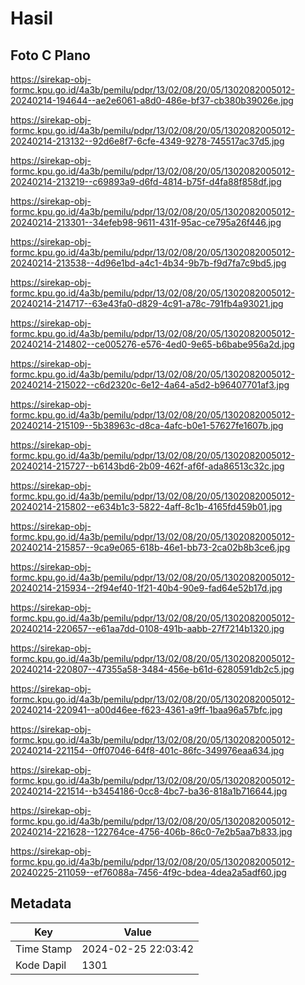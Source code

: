 # Hasil

## Foto C Plano

https://sirekap-obj-formc.kpu.go.id/4a3b/pemilu/pdpr/13/02/08/20/05/1302082005012-20240214-194644--ae2e6061-a8d0-486e-bf37-cb380b39026e.jpg

https://sirekap-obj-formc.kpu.go.id/4a3b/pemilu/pdpr/13/02/08/20/05/1302082005012-20240214-213132--92d6e8f7-6cfe-4349-9278-745517ac37d5.jpg

https://sirekap-obj-formc.kpu.go.id/4a3b/pemilu/pdpr/13/02/08/20/05/1302082005012-20240214-213219--c69893a9-d6fd-4814-b75f-d4fa88f858df.jpg

https://sirekap-obj-formc.kpu.go.id/4a3b/pemilu/pdpr/13/02/08/20/05/1302082005012-20240214-213301--34efeb98-9611-431f-95ac-ce795a26f446.jpg

https://sirekap-obj-formc.kpu.go.id/4a3b/pemilu/pdpr/13/02/08/20/05/1302082005012-20240214-213538--4d96e1bd-a4c1-4b34-9b7b-f9d7fa7c9bd5.jpg

https://sirekap-obj-formc.kpu.go.id/4a3b/pemilu/pdpr/13/02/08/20/05/1302082005012-20240214-214717--63e43fa0-d829-4c91-a78c-791fb4a93021.jpg

https://sirekap-obj-formc.kpu.go.id/4a3b/pemilu/pdpr/13/02/08/20/05/1302082005012-20240214-214802--ce005276-e576-4ed0-9e65-b6babe956a2d.jpg

https://sirekap-obj-formc.kpu.go.id/4a3b/pemilu/pdpr/13/02/08/20/05/1302082005012-20240214-215022--c6d2320c-6e12-4a64-a5d2-b96407701af3.jpg

https://sirekap-obj-formc.kpu.go.id/4a3b/pemilu/pdpr/13/02/08/20/05/1302082005012-20240214-215109--5b38963c-d8ca-4afc-b0e1-57627fe1607b.jpg

https://sirekap-obj-formc.kpu.go.id/4a3b/pemilu/pdpr/13/02/08/20/05/1302082005012-20240214-215727--b6143bd6-2b09-462f-af6f-ada86513c32c.jpg

https://sirekap-obj-formc.kpu.go.id/4a3b/pemilu/pdpr/13/02/08/20/05/1302082005012-20240214-215802--e634b1c3-5822-4aff-8c1b-4165fd459b01.jpg

https://sirekap-obj-formc.kpu.go.id/4a3b/pemilu/pdpr/13/02/08/20/05/1302082005012-20240214-215857--9ca9e065-618b-46e1-bb73-2ca02b8b3ce6.jpg

https://sirekap-obj-formc.kpu.go.id/4a3b/pemilu/pdpr/13/02/08/20/05/1302082005012-20240214-215934--2f94ef40-1f21-40b4-90e9-fad64e52b17d.jpg

https://sirekap-obj-formc.kpu.go.id/4a3b/pemilu/pdpr/13/02/08/20/05/1302082005012-20240214-220657--e61aa7dd-0108-491b-aabb-27f7214b1320.jpg

https://sirekap-obj-formc.kpu.go.id/4a3b/pemilu/pdpr/13/02/08/20/05/1302082005012-20240214-220807--47355a58-3484-456e-b61d-6280591db2c5.jpg

https://sirekap-obj-formc.kpu.go.id/4a3b/pemilu/pdpr/13/02/08/20/05/1302082005012-20240214-220941--a00d46ee-f623-4361-a9ff-1baa96a57bfc.jpg

https://sirekap-obj-formc.kpu.go.id/4a3b/pemilu/pdpr/13/02/08/20/05/1302082005012-20240214-221154--0ff07046-64f8-401c-86fc-349976eaa634.jpg

https://sirekap-obj-formc.kpu.go.id/4a3b/pemilu/pdpr/13/02/08/20/05/1302082005012-20240214-221514--b3454186-0cc8-4bc7-ba36-818a1b716644.jpg

https://sirekap-obj-formc.kpu.go.id/4a3b/pemilu/pdpr/13/02/08/20/05/1302082005012-20240214-221628--122764ce-4756-406b-86c0-7e2b5aa7b833.jpg

https://sirekap-obj-formc.kpu.go.id/4a3b/pemilu/pdpr/13/02/08/20/05/1302082005012-20240225-211059--ef76088a-7456-4f9c-bdea-4dea2a5adf60.jpg


## Metadata

| Key        | Value               |
| ---------- | ------------------- |
| Time Stamp | 2024-02-25 22:03:42 |
| Kode Dapil | 1301                |




